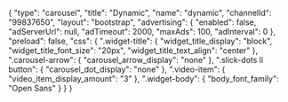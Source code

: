 {
    "type": "carousel",
    "title": "Dynamic",
    "name": "dynamic",
    "channelId": "99837650",
    "layout": "bootstrap",
    "advertising": {
        "enabled": false,
        "adServerUrl": null,
        "adTimeout": 2000,
        "maxAds": 100,
        "adInterval": 0
    },
    "preload": false,
    "css": {
        ".widget-title": {
            "widget_title_display": "block",
            "widget_title_font_size": "20px",
            "widget_title_text_align": "center"
        },
        ".carousel-arrow": {
            "carousel_arrow_display": "none"
        },
        ".slick-dots li button": {
            "carousel_dot_display": "none"
        },
        ".video-item": {
            "video_item_display_amount": "3"
        },
        ".widget-body": {
            "body_font_family": "Open Sans"
        }
    }
}